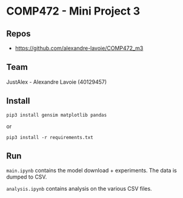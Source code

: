 # COMP472 - Mini Project 3

## Repos

- https://github.com/alexandre-lavoie/COMP472_m3

## Team

JustAlex - Alexandre Lavoie (40129457)

## Install

```
pip3 install gensim matplotlib pandas
```

or

```
pip3 install -r requirements.txt
```

## Run

`main.ipynb` contains the model download + experiments. The data is dumped to CSV.

`analysis.ipynb` contains analysis on the various CSV files.
